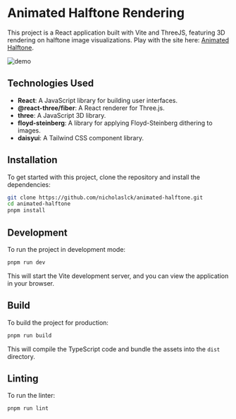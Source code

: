 # Animated Halftone Rendering

This project is a React application built with Vite and ThreeJS, featuring 3D rendering on halftone image visualizations. Play with the site here: [Animated Halftone](https://nicholaslck.github.io/animated-halftone).

![demo](./doc/assets/animated-halftone-demo.gif)

## Technologies Used

- **React**: A JavaScript library for building user interfaces.
- **@react-three/fiber**: A React renderer for Three.js.
- **three**: A JavaScript 3D library.
- **floyd-steinberg**: A library for applying Floyd-Steinberg dithering to images.
- **daisyui**: A Tailwind CSS component library.

## Installation

To get started with this project, clone the repository and install the dependencies:

```bash
git clone https://github.com/nicholaslck/animated-halftone.git
cd animated-halftone
pnpm install
```

## Development

To run the project in development mode:

```bash
pnpm run dev
```

This will start the Vite development server, and you can view the application in your browser.

## Build

To build the project for production:

```bash
pnpm run build
```

This will compile the TypeScript code and bundle the assets into the `dist` directory.

## Linting

To run the linter:

```bash
pnpm run lint
```
